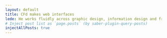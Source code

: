 ```yaml
---
layout: default
title: CFd makes web interfaces
lede: He works fluidly across graphic design, information design and frontend code. <saber-link to="/about.html">Learn more</saber-link>
# Inject post list as `page.posts` (by saber-plugin-query-posts)
injectAllPosts: true
---
```

